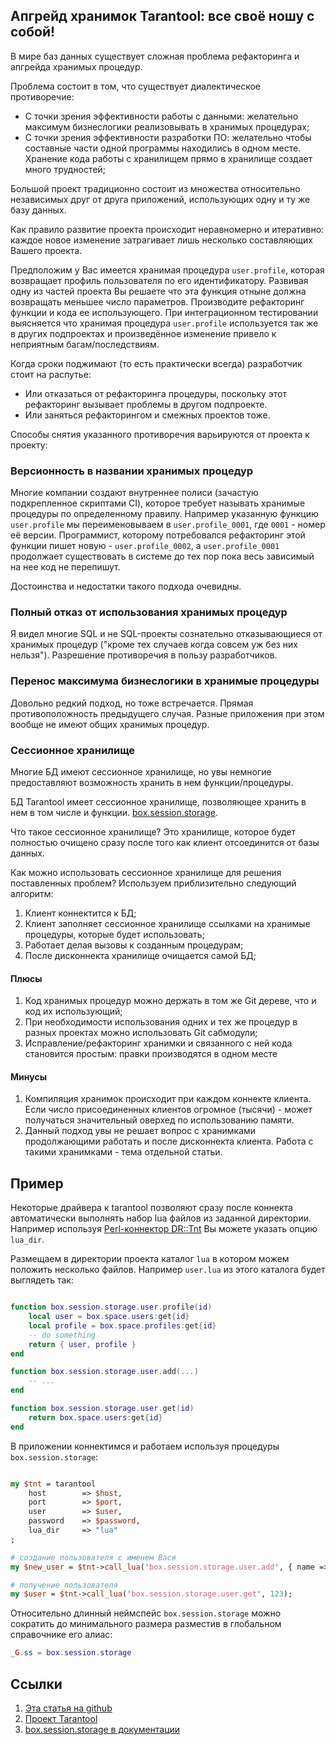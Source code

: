 ## Апгрейд хранимок Tarantool: все своё ношу с собой!

В мире баз данных существует сложная проблема рефакторинга и апгрейда хранимых процедур.

Проблема состоит в том, что существует диалектическое противоречие:

* С точки зрения эффективности работы с данными: желательно максимум бизнеслогики реализовывать в хранимых процедурах;
* С точки зрения эффективности разработки ПО: желательно чтобы составные части одной программы находились в одном месте. Хранение кода работы с хранилищем прямо в хранилище создает много трудностей;


<cut/>

Большой проект традиционно состоит из множества относительно независимых друг от друга приложений, использующих одну и ту же базу данных.

Как правило развитие проекта происходит неравномерно и итеративно: каждое новое изменение затрагивает лишь несколько составляющих Вашего проекта.

Предположим у Вас имеется хранимая процедура `user.profile`, которая возвращает профиль пользователя по его идентификатору. Развивая одну из частей проекта Вы решаете что эта функция отныне должна возвращать меньшее число параметров. Производите рефакторинг функции и кода ее использующего. При интеграционном тестировании выясняется что хранимая процедура `user.profile` используется так же в других подпроектах и произведённое изменение привело к неприятным багам/последствиям.

Когда сроки поджимают (то есть практически всегда) разработчик стоит на распутье:

* Или отказаться от рефакторинга процедуры, поскольку этот рефакторинг вызывает проблемы в другом подпроекте.
* Или заняться рефакторингом и смежных проектов тоже.


Способы снятия указанного противоречия варьируются от проекта к проекту:


### Версионность в названии хранимых процедур

Многие компании создают внутреннее полиси (зачастую подкрепленное скриптами CI), которое требует называть хранимые процедуры по определенному правилу.
Например указанную функцию `user.profile` мы переименовываем в `user.profile_0001`, где `0001` - номер её версии. Программист, которому
потребовался рефакторинг этой функции пишет новую - `user.profile_0002`, а `user.profile_0001` продолжает существовать в системе до тех
пор пока весь зависимый на нее код не перепишут.

Достоинства и недостатки такого подхода очевидны.


### Полный отказ от использования хранимых процедур

Я видел многие SQL и не SQL-проекты сознательно отказывающиеся от хранимых процедур ("кроме тех случаев когда совсем уж без них нельзя").
Разрешение противоречия в пользу разработчиков.


### Перенос максимума бизнеслогики в хранимые процедуры

Довольно редкий подход, но тоже встречается. Прямая противоположность предыдущего случая. Разные приложения при этом вообще не имеют общих хранимых процедур.


### Сессионное хранилище

Многие БД имеют сессионное хранилище, но увы немногие предоставляют возможность хранить в нем функции/процедуры.

БД Tarantool имеет сессионное хранилище, позволяющее хранить в нем в том числе и функции.
[box.session.storage](https://tarantool.io/en/doc/1.9/book/box/box_session.html#box-session-storage).


Что такое сессионное хранилище? Это хранилище, которое будет полностью очищено сразу после того как клиент отсоединится от базы данных.


Как можно использовать сессионное хранилище для решения поставленных проблем? Используем приблизительно следующий алгоритм:

1. Клиент коннектится к БД;
2. Клиент заполняет сессионное хранилище ссылками на хранимые процедуры, которые будет использовать;
3. Работает делая вызовы к созданным процедурам;
4. После дисконнекта хранилище очищается самой БД;

#### Плюсы

1. Код хранимых процедур можно держать в том же Git дереве, что и код их использующий;
2. При необходимости использования одних и тех же процедур в разных проектах можно использовать Git сабмодули;
3. Исправление/рефакторинг хранимки и связанного с ней кода становится простым: правки производятся в одном месте

#### Минусы

1. Компиляция хранимок происходит при каждом коннекте клиента. Если число присоединенных клиентов огромное (тысячи) - может
получаться значительный оверхед по использованию памяти.
2. Данный подход увы не решает вопрос с хранимками продолжающими работать и после дисконнекта клиента.
Работа с такими хранимками - тема отдельной статьи.

## Пример

Некоторые драйвера к tarantool позволяют сразу после коннекта автоматически выполнять набор lua файлов из заданной директории.
Например используя [Perl-коннектор DR::Tnt](http://search.cpan.org/~unera/DR-Tnt/lib/DR/Tnt.pm) Вы можете указать опцию `lua_dir`.

Размещаем в директории проекта каталог `lua` в котором можем положить несколько файлов. Например `user.lua` из этого каталога
будет выглядеть так:

```lua

function box.session.storage.user.profile(id)
    local user = box.space.users:get{id}
    local profile = box.space.profiles:get{id}
    -- do something
    return { user, profile }
end

function box.session.storage.user.add(...)
    -- ...
end

function box.session.storage.user.get(id)
    return box.space.users:get{id}
end

```

В приложении коннектимся и работаем используя процедуры `box.session.storage`:

```perl

my $tnt = tarantool
	host 		=> $host,
	port 		=> $port,
	user 		=> $user,
	password	=> $password,
	lua_dir		=> "lua"
;

# создание пользователя с именем Вася
my $new_user = $tnt->call_lua('box.session.storage.user.add', { name => 'Вася' });

# получение пользователя
my $user = $tnt->call_lua('box.session.storage.user.get', 123);

```



Относительно длинный неймспейс `box.session.storage` можно сократить до минимального размера разместив в глобальном справочнике его алиас:

```lua
_G.ss = box.session.storage

```



## Ссылки

1. [Эта статья на github](https://github.com/unera/session-storage-article)
2. [Проект Tarantool](http://tarantool.org)
3. [box.session.storage в документации](https://tarantool.io/en/doc/1.9/book/box/box_session.html#box-session-storage)

